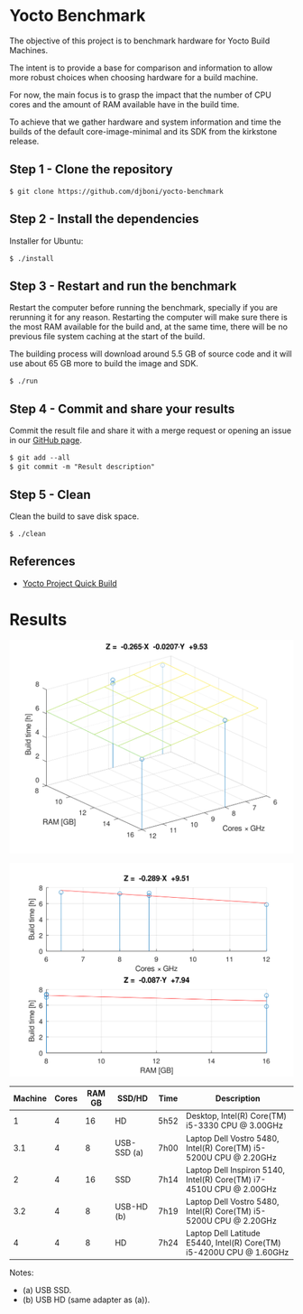 # Yocto Benchmark

The objective of this project is to benchmark hardware for Yocto Build
Machines.

The intent is to provide a base for comparison and information to allow
more robust choices when choosing hardware for a build machine.

For now, the main focus is to grasp the impact that the number of CPU
cores and the amount of RAM available have in the build time.

To achieve that we gather hardware and system information and time the
builds of the default core-image-minimal and its SDK from the kirkstone
release.

## Step 1 - Clone the repository

```console
$ git clone https://github.com/djboni/yocto-benchmark
```

## Step 2 - Install the dependencies

Installer for Ubuntu:

```console
$ ./install
```

## Step 3 - Restart and run the benchmark

Restart the computer before running the benchmark, specially if you are
rerunning it for any reason. Restarting the computer will make sure
there is the most RAM available for the build and, at the same time,
there will be no previous file system caching at the start of the build.

The building process will download around 5.5 GB of source code and it
will use about 65 GB more to build the image and SDK.

```console
$ ./run
```

## Step 4 - Commit and share your results

Commit the result file and share it with a merge request or opening an
issue in our [GitHub page](https://github.com/djboni/yocto-benchmark).

```console
$ git add --all
$ git commit -m "Result description"
```

## Step 5 - Clean

Clean the build to save disk space.

```console
$ ./clean
```

## References

- [Yocto Project Quick Build](https://docs.yoctoproject.org/brief-yoctoprojectqs/index.html)

# Results

![Build time vs Cores-GHz and RAM - 3D](images/figure1.svg)

![Build time vs Cores-GHz and RAM - 2D](images/figure2.svg)

| Machine | Cores | RAM GB | SSD/HD      | Time | Description                                                          |
| ------- | ----- | ------ | ----------- | ---- | -------------------------------------------------------------------- |
| 1       | 4     | 16     | HD          | 5h52 | Desktop, Intel(R) Core(TM) i5-3330 CPU @ 3.00GHz                     |
| 3.1     | 4     | 8      | USB-SSD (a) | 7h00 | Laptop Dell Vostro 5480, Intel(R) Core(TM) i5-5200U CPU @ 2.20GHz    |
| 2       | 4     | 16     | SSD         | 7h14 | Laptop Dell Inspiron 5140, Intel(R) Core(TM) i7-4510U CPU @ 2.00GHz  |
| 3.2     | 4     | 8      | USB-HD (b)  | 7h19 | Laptop Dell Vostro 5480, Intel(R) Core(TM) i5-5200U CPU @ 2.20GHz    |
| 4       | 4     | 8      | HD          | 7h24 | Laptop Dell Latitude E5440, Intel(R) Core(TM) i5-4200U CPU @ 1.60GHz |

Notes:

- (a) USB SSD.
- (b) USB HD (same adapter as (a)).
